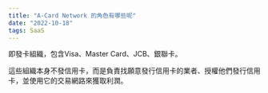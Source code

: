 ```yaml
---
title: "A-Card Network 的角色有哪些呢"
date: "2022-10-18"
tags: SaaS
---
```


即發卡組織，包含Visa、Master Card、JCB、銀聯卡。

這些組織本身不發信用卡，而是負責找願意發行信用卡的業者、授權他們發行信用卡，並使用它的交易網路來獲取利潤。